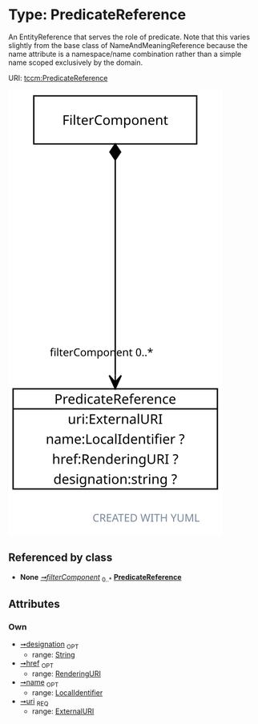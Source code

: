 
# Type: PredicateReference


An EntityReference that serves the role of predicate. Note that this varies slightly from the base class of
NameAndMeaningReference because the name attribute is a namespace/name combination rather than a simple name
scoped exclusively by the domain.

URI: [tccm:PredicateReference](https://hotecosystem.org/tccm/PredicateReference)


![img](images/PredicateReference.svg)

## Referenced by class

 *  **None** *[➞filterComponent](filterComponent__filterComponent.md)*  <sub>0..*</sub>  **[PredicateReference](PredicateReference.md)**

## Attributes


### Own

 * [➞designation](predicateReference__designation.md)  <sub>OPT</sub>
    * range: [String](types/String.md)
 * [➞href](predicateReference__href.md)  <sub>OPT</sub>
    * range: [RenderingURI](types/RenderingURI.md)
 * [➞name](predicateReference__name.md)  <sub>OPT</sub>
    * range: [LocalIdentifier](types/LocalIdentifier.md)
 * [➞uri](predicateReference__uri.md)  <sub>REQ</sub>
    * range: [ExternalURI](types/ExternalURI.md)
